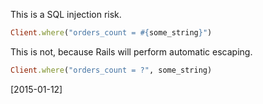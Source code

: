 This is a SQL injection risk.

```ruby
Client.where("orders_count = #{some_string}")
```

This is not, because Rails will perform automatic escaping.

```ruby
Client.where("orders_count = ?", some_string)
```

[2015-01-12]
